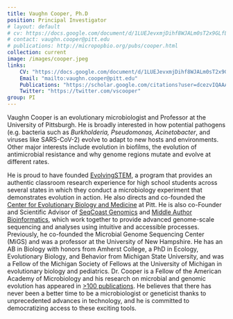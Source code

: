 ```yaml
---
title: Vaughn Cooper, Ph.D
position: Principal Investigator
# layout: default
# cv: https://docs.google.com/document/d/1LUEJevxmjDihf8WJALm0sT2x9GLfLq43CGAdpk9QjXs/preview
# contact: vaughn.cooper@pitt.edu
# publications: http://micropopbio.org/pubs/cooper.html
collection: current
image: /images/cooper.jpeg
links:
    CV: "https://docs.google.com/document/d/1LUEJevxmjDihf8WJALm0sT2x9GLfLq43CGAdpk9QjXs/preview"
    Email: "mailto:vaughn.cooper@pitt.edu"
    Publications: "https://scholar.google.com/citations?user=dcezvIQAAAAJ&hl=en&oi=ao"
    Twitter: "https://twitter.com/vscooper"
group: PI
---
```

Vaughn Cooper is an evolutionary microbiologist and Professor at the University of Pittsburgh. He is broadly interested in how potential pathogens (e.g. bacteria such as <i> Burkholderia, Pseudomonas, Acinetobacter</i>, and viruses like SARS-CoV-2) evolve to adapt to new hosts and environments. Other major interests include evolution in biofilms, the evolution of antimicrobial resistance and why genome regions mutate and evolve at different rates. 

He is proud to have founded [EvolvingSTEM](http://evolvingstem.org), a program that provides an authentic classroom research experience for high school students across several states in which they conduct a microbiology experiment that demonstrates evolution in action. He also directs and co-founded the [Center for Evolutionary Biology and Medicine](https://www.cebam.pitt.edu/) at Pitt. He is also co-Founder and Scientific Advisor of [SeqCoast Genomics](https://seqcoast.com/) and [Middle Author Bioinformatics](https://https://midauthorbio.crd.co/), which work together to provide advanced genome-scale sequencing and analyses using intuitive and accessible processes. Previously, he co-founded the Microbial Genome Sequencing Center (MiGS) and was a professor at the University of New Hampshire. 
He has an AB in Biology with honors from Amherst College, a PhD in Ecology, Evolutionary Biology, and Behavior from Michigan State University, and was a Fellow of the Michigan Society of Fellows at the University of Michigan in evolutionary biology and pediatrics. Dr. Cooper is a Fellow of the American Academy of Microbiology and his research on microbial and genomic evolution has appeared in [>100 publications](https://scholar.google.com/citations?user=dcezvIQAAAAJ&hl=en&oi=ao). He believes that there has never been a better time to be a microbiologist or geneticist thanks to unprecedented advances in technology, and he is committed to democratizing access to these exciting tools.
